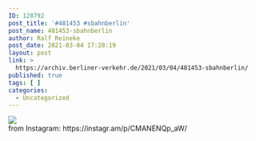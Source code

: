 ```yaml
---
ID: 128792
post_title: '#481453 #sbahnberlin'
post_name: 481453-sbahnberlin
author: Ralf Reineke
post_date: 2021-03-04 17:28:19
layout: post
link: >
  https://archiv.berliner-verkehr.de/2021/03/04/481453-sbahnberlin/
published: true
tags: [ ]
categories:
  - Uncategorized
---
```

<div><img src='https://scontent-iad3-1.cdninstagram.com/v/t51.29350-15/156586574_465232944662090_6572776232377416697_n.jpg?_nc_cat=107&ccb=3&_nc_sid=8ae9d6&_nc_ohc=GCRja9sp1ZEAX9hMb1d&_nc_ht=scontent-iad3-1.cdninstagram.com&oh=c7d37501e9f229e5c3acfd2c1ac61171&oe=606627F9' style='max-width:600px;' /><br/><div>from Instagram: https://instagr.am/p/CMANENQp_aW/</div></div>